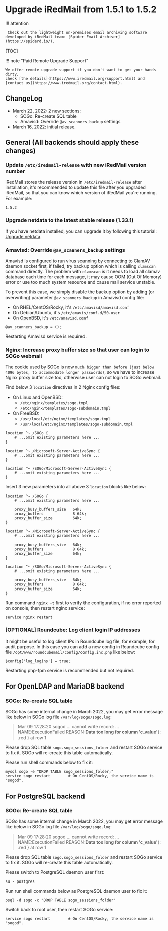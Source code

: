 # Upgrade iRedMail from 1.5.1 to 1.5.2

!!! attention

	 Check out the lightweight on-premises email archiving software developed by iRedMail team: [Spider Email Archiver](https://spiderd.io/).

[TOC]

!!! note "Paid Remote Upgrade Support"

    We offer remote upgrade support if you don't want to get your hands dirty,
    check [the details](https://www.iredmail.org/support.html) and
    [contact us](https://www.iredmail.org/contact.html).

## ChangeLog

- March 22, 2022: 2 new sections:
    - SOGo: Re-create SQL table
    - Amavisd: Override `@av_scanners_backup` settings
- March 16, 2022: initial release.

## General (All backends should apply these changes)

### Update `/etc/iredmail-release` with new iRedMail version number

iRedMail stores the release version in `/etc/iredmail-release` after
installation, it's recommended to update this file after you upgraded iRedMail,
so that you can know which version of iRedMail you're running. For example:

```
1.5.2
```

### Upgrade netdata to the latest stable release (1.33.1)

If you have netdata installed, you can upgrade it by following this tutorial:
[Upgrade netdata](./upgrade.netdata.html).

### Amavisd: Override `@av_scanners_backup` settings

Amavisd is configured to run virus scanning by connecting to ClamAV daemon
socket first, if failed, try backup option which is calling `clamscan` command
directly. The problem with `clamscan` is it needs to load all clamav database
each time for each message, it may cause OOM (Out Of Memory) error or use too
much system resource and cause mail service unstable.

To prevent this case, we simply disable the backup option by adding (or
overwriting) parameter `@av_scanners_backup` in Amavisd config file:

- On RHEL/CentOS/Rocky, it's `/etc/amavisd/amavisd.conf`
- On Debian/Ubuntu, it's `/etc/amavis/conf.d/50-user`
- On OpenBSD, it's `/etc/amavisd.conf`

```
@av_scanners_backup = ();
```

Restarting Amavisd service is required.

### Nginx: Increase proxy buffer size so that user can login to SOGo webmail

The cookie used by SOGo is now `much bigger than before (just below 4096
bytes, to accommodate longer passwords)`, so we have to increase Nginx proxy
buffer size too, otherwise user can not login to SOGo webmail.

Find below 3 `location` directives in 2 Nginx config files:

- On Linux and OpenBSD:
    - `/etc/nginx/templates/sogo.tmpl`
    - `/etc/nginx/templates/sogo-subdomain.tmpl`
- On FreeBSD:
    - `/usr/local/etc/nginx/templates/sogo.tmpl`
    - `/usr/local/etc/nginx/templates/sogo-subdomain.tmpl`

```
location ^~ /SOGo {
    # ...omit existing parameters here ...
}

location ^~ /Microsoft-Server-ActiveSync {
    # ...omit existing parameters here ...
}

location ^~ /SOGo/Microsoft-Server-ActiveSync {
    # ...omit existing parameters here ...
}
```

Insert 3 new parameters into all above 3 `location` blocks like below:

```
location ^~ /SOGo {
    # ...omit existing parameters here ...

    proxy_busy_buffers_size   64k;
    proxy_buffers             8 64k;
    proxy_buffer_size         64k;
}

location ^~ /Microsoft-Server-ActiveSync {
    # ...omit existing parameters here ...

    proxy_busy_buffers_size   64k;
    proxy_buffers             8 64k;
    proxy_buffer_size         64k;
}

location ^~ /SOGo/Microsoft-Server-ActiveSync {
    # ...omit existing parameters here ...

    proxy_busy_buffers_size   64k;
    proxy_buffers             8 64k;
    proxy_buffer_size         64k;
}
```

Run command `nginx -t` first to verify the configuration, if no error reported
on console, then restart nginx service:

```
service nginx restart
```

### [OPTIONAL] Roundcube: Log client login IP addresses

It might be useful to log client IPs in Roundcube log file, for example, for
audit purpose. In this case you can add a new config in Roundcube config file
`/opt/www/roundcubemail/config/config.inc.php` like below:

```
$config['log_logins'] = true;
```

Restarting php-fpm service is recommended but not required.

## For OpenLDAP and MariaDB backend

### SOGo: Re-create SQL table

SOGo has some internal change in March 2022, you may get error message like
below in SOGo log file `/var/log/sogo/sogo.log`:

> Mar 09 17:28:20 sogod ... cannot write record: ... NAME:ExecutionFailed REASON:__Data too long for column 'c_value'__{: .red } at row 1

Please drop SQL table `sogo.sogo_sessions_folder` and restart SOGo service to
fix it. SOGo will re-create this table automatically.

Please run shell commands below to fix it:
```
mysql sogo -e "DROP TABLE sogo_sessions_folder;"
service sogo restart        # On CentOS/Rocky, the service name is "sogod".
```

## For PostgreSQL backend
### SOGo: Re-create SQL table

SOGo has some internal change in March 2022, you may get error message like
below in SOGo log file `/var/log/sogo/sogo.log`:

> Mar 09 17:28:20 sogod ... cannot write record: ... NAME:ExecutionFailed REASON:__Data too long for column 'c_value'__{: .red } at row 1

Please drop SQL table `sogo.sogo_sessions_folder` and restart SOGo service to
fix it. SOGo will re-create this table automatically.

Please switch to PostgreSQL daemon user first:
```
su - postgres
```

Run run shell commands below as PostgreSQL daemon user to fix it:

```
psql -d sogo -c "DROP TABLE sogo_sessions_folder"
```

Switch back to root user, then restart SOGo service:
```
service sogo restart        # On CentOS/Rocky, the service name is "sogod".
```
